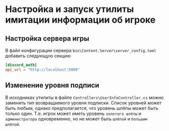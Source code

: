 # Настройка и запуск утилиты имитации информации об игроке

## Настройка сервера игры

В файл конфигурации сервера `bin\Content.Server\server_config.toml` добавить следующую секцию

```toml
[discord_auth]
api_url = "http://localhost:5080"
```

## Изменение уровня подписи

В исходниках утилиты в файле `Controllers\UserInfoController.cs` можно заменить тип возвращаемого уровня подписки. Список уровней может быть любым, однако предполагается, что уровень шлёпы может быть только один. Т.е. игрок может иметь уровень `золотого шлёпы` и `администратора` одновременно, но не может быть `шлёпой` и  `большим шлёпой`.
